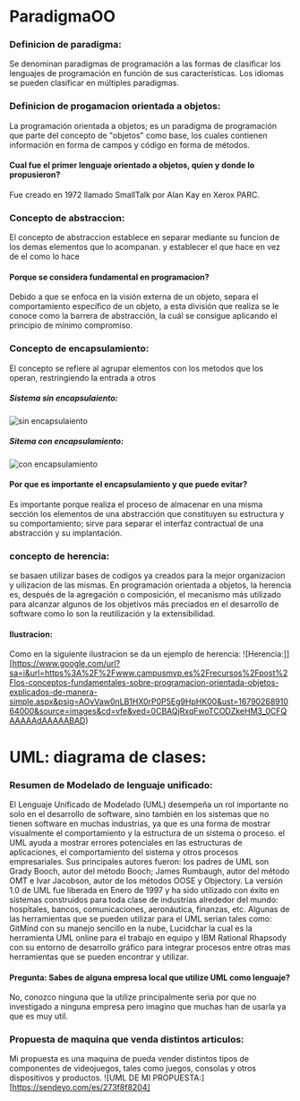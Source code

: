 # ParadigmaOO
### Definicion de paradigma:
Se denominan paradigmas de programación a las formas de clasificar los lenguajes de programación en función de sus características. Los idiomas se pueden clasificar en múltiples paradigmas.

### Definicion de progamacion orientada a objetos:
La programación orientada a objetos; es un paradigma de programación que parte del concepto de "objetos" como base, los cuales contienen información en forma de campos y código en forma de métodos.
#### Cual fue el primer lenguaje orientado a objetos, quien y donde lo propusieron?
 Fue creado en 1972 llamado SmallTalk por Alan Kay en Xerox PARC.

### Concepto de abstraccion:
El concepto de abstraccion establece en separar mediante su funcion de los demas elementos que lo acompanan. y establecer el que hace en vez de el como lo hace
#### Porque se considera fundamental en programacion?
Debido a que se enfoca en la visión externa de un objeto,  separa el comportamiento  específico de un objeto, a esta división que realiza se le conoce como la barrera de abstracción, la cuál se consigue aplicando el principio de mínimo compromiso.
### Concepto de encapsulamiento:
El concepto se refiere al agrupar elementos con los metodos que los operan, restringiendo la entrada a otros
##### Sistema sin encapsulaiento:
![sin encapsulaiento](https://www.google.com/url?sa=i&url=https%3A%2F%2Fwww.pchardwarepro.com%2Fconsejos-para-mantener-su-pc-fresco%2F&psig=AOvVaw0SSp4MQ_jUIfTHczfg3mbw&ust=1679026474787000&source=images&cd=vfe&ved=0CBAQjRxqFwoTCJCb4ZfL3_0CFQAAAAAdAAAAABAD)
##### Sitema con encapsulamiento:
![con encapsulamiento](https://www.google.com/url?sa=i&url=https%3A%2F%2Fforos.3dgames.com.ar%2Fthreads%2F466088-quien-tiene-la-pc-mas-ordenada%2Fpage500&psig=AOvVaw1dWodMyIff1myE3XNu44mb&ust=1679026693685000&source=images&cd=vfe&ved=0CBAQjRxqFwoTCMCP9f_L3_0CFQAAAAAdAAAAABAD)
#### Por que es importante el encapsulamiento y que puede evitar?
Es importante porque realiza el proceso de almacenar en una misma sección los elementos de una abstracción que constituyen su estructura y su comportamiento; sirve para separar el interfaz contractual de una abstracción y su implantación.

### concepto de herencia:
se basaen utilizar bases de codigos ya creados para la mejor organizacion y uilizacion de las mismas.
En programación orientada a objetos, la herencia es, después de la agregación o composición, el mecanismo más utilizado para alcanzar algunos de los objetivos más preciados en el desarrollo de software como lo son la reutilización y la extensibilidad.
#### Ilustracion:
Como en la siguiente ilustracion se da un ejemplo de herencia:
![Herencia:]][https://www.google.com/url?sa=i&url=https%3A%2F%2Fwww.campusmvp.es%2Frecursos%2Fpost%2Flos-conceptos-fundamentales-sobre-programacion-orientada-objetos-explicados-de-manera-simple.aspx&psig=AOvVaw0nLB1HX0rP0P5Eg9HpHK00&ust=1679026891064000&source=images&cd=vfe&ved=0CBAQjRxqFwoTCODZkeHM3_0CFQAAAAAdAAAAABAD)

# UML: diagrama de clases:

### Resumen de Modelado de lenguaje unificado:
El Lenguaje Unificado de Modelado (UML) desempeña un rol importante no solo en el desarrollo de software, sino también en los sistemas que no tienen software en muchas industrias, ya que es una forma de mostrar visualmente el comportamiento y la estructura de un sistema o proceso. el UML ayuda a mostrar errores potenciales en las estructuras de aplicaciones, el comportamiento del sistema y otros procesos empresariales. Sus principales autores fueron: los padres de UML son Grady Booch, autor del método Booch; James Rumbaugh, autor del método OMT e Ivar Jacobson, autor de los métodos OOSE y Objectory. La versión 1.0 de UML fue liberada en Enero de 1997 y ha sido utilizado con éxito en sistemas construidos para toda clase de industrias alrededor del mundo: hospitales, bancos, comunicaciones, aeronáutica, finanzas, etc.  Algunas de las herramientas que se pueden utilizar para el UML serian tales como: GitMind con su manejo sencillo en la nube, Lucidchar la cual es la herramienta UML online para el trabajo en equipo y IBM Rational Rhapsody con su entorno de desarrollo gráfico para integrar procesos entre otras mas herramientas que se pueden encontrar y utilizar.

#### Pregunta: Sabes de alguna empresa local que utilize UML como lenguaje?
No, conozco ninguna que la utilize principalmente seria por que no investigado a ninguna empresa pero imagino que muchas han de usarla ya que es muy util.

### Propuesta de maquina que venda distintos articulos:
Mi propuesta es una maquina de pueda vender distintos tipos de componentes de videojuegos, tales como juegos, consolas y otros dispositivos y productos.
![UML DE MI PROPUESTA:][https://sendeyo.com/es/273f8f8204]
